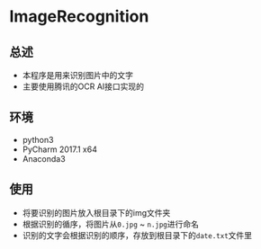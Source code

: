 ImageRecognition
====================

总述
--------------------

* 本程序是用来识别图片中的文字
* 主要使用腾讯的OCR AI接口实现的

环境
---------------------

* python3
* PyCharm 2017.1 x64
* Anaconda3

使用
---------------------

* 将要识别的图片放入根目录下的img文件夹
* 根据识别的循序，将图片从`0.jpg` ~ `n.jpg`进行命名
* 识别的文字会根据识别的顺序，存放到根目录下的`date.txt`文件里
